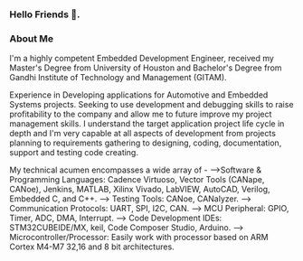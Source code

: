### Hello Friends 👋. 

### About Me
I'm a highly competent Embedded Development Engineer, received my Master's Degree from University of Houston and Bachelor's Degree from Gandhi Institute of Technology and Management (GITAM). 

Experience in Developing applications for Automotive and Embedded Systems projects. Seeking to use development and debugging skills to raise profitability to the company and allow me to future improve my project management skills. I understand the target application project life cycle in depth and I'm very capable at all aspects of development from projects planning to requirements gathering to designing, coding, documentation, support and testing code creating. 

My technical acumen encompasses a wide array of -
-->Software & Programming Languages: Cadence Virtuoso, Vector Tools (CANape, CANoe), Jenkins, MATLAB, Xilinx Vivado, LabVIEW, AutoCAD, Verilog, Embedded C, and C++.
--> Testing Tools: CANoe, CANalyzer.
--> Communication Protocols: UART, SPI, I2C, CAN.
--> MCU Peripheral: GPIO, Timer, ADC, DMA, Interrupt.
--> Code Development IDEs: STM32CUBEIDE/MX, keil, Code Composer Studio, Arduino.
--> Microcontroller/Processor: Easily work with processor based on ARM Cortex M4-M7 32,16 and 8 bit architectures.

